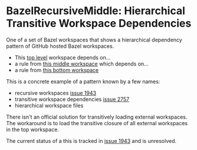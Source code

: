 # BazelRecursiveMiddle: Hierarchical Transitive Workspace Dependencies

One of a set of Bazel workspaces that shows a hierarchical dependency pattern of GitHub hosted Bazel workspaces.

- This [top level](https://github.com/plaird/BazelRecursiveTop) workspace depends on...
- a rule from [this middle workspace](https://github.com/plaird/BazelRecursiveMiddle) which depends on...
- a rule from [this bottom workspace](https://github.com/plaird/BazelRecursiveBottom)

This is a concrete example of a pattern known by a few names:

- recursive workspaces [issue 1943](https://github.com/bazelbuild/bazel/issues/1943)
- transitive workspace dependencies [issue 2757](https://github.com/bazelbuild/bazel/issues/2757)
- hierarchical workspace files

There isn't an official solution for transitively loading external workspaces.
The workaround is to load the transitive closure of all external workspaces in the top workspace.

The current status of a this is tracked in [issue 1943](https://github.com/bazelbuild/bazel/issues/1943) and is unresolved.
